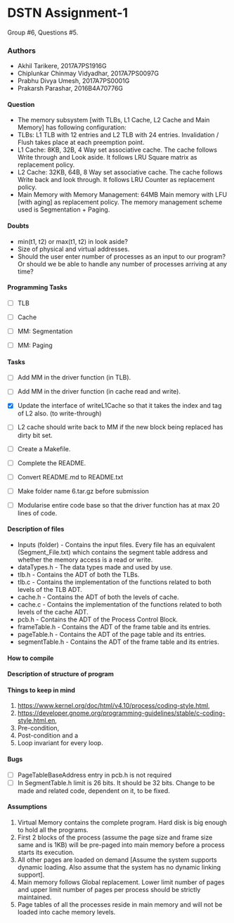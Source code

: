 # DSTN Assignment-1
Group #6, Questions #5.

### Authors
* Akhil Tarikere, 2017A7PS1916G
* Chiplunkar Chinmay Vidyadhar, 2017A7PS0097G
* Prabhu Divya Umesh, 2017A7PS0001G
* Prakarsh Parashar, 2016B4A70776G

#### Question
* The memory subsystem [with TLBs, L1 Cache, L2 Cache and Main Memory] has following configuration:
* TLBs: L1 TLB with 12 entries and L2 TLB with 24 entries. Invalidation / Flush takes place at each preemption point.
* L1 Cache: 8KB, 32B, 4 Way set associative cache. The cache follows Write through and Look aside. It follows LRU Square matrix as replacement policy.
* L2 Cache: 32KB, 64B, 8 Way set associative cache. The cache follows Write back and look through. It follows LRU Counter as replacement policy.
* Main Memory with Memory Management: 64MB Main memory with LFU [with aging] as replacement policy. The memory management scheme used is Segmentation + Paging.


#### Doubts
* min(t1, t2) or max(t1, t2) in look aside?
* Size of physical and virtual addresses.
* Should the user enter number of processes as an input to our program? Or should we be able to handle  any number of processes arriving at any time?


#### Programming Tasks
- [ ] TLB
- [ ] Cache
- [ ] MM: Segmentation
- [ ] MM: Paging


#### Tasks
- [ ] Add MM in the driver function (in TLB).
- [ ] Add MM in the driver function (in cache read and write).
- [X] Update the interface of writeL1Cache so that it takes the index and tag of L2 also. (to write-through)
- [ ] L2 cache should write back to MM if the new block being replaced has dirty bit set.
- [ ] Create a Makefile.
- [ ] Complete the README.
- [ ] Convert README.md to README.txt
- [ ] Make folder name 6.tar.gz before submission
- [ ] Modularise entire code base so that the driver function has at max 20 lines of code.


#### Description of files
* Inputs (folder) - Contains the input files. Every file has an equivalent (Segment_File.txt) which contains the segment table address and whether the memory access is a read or write.
* dataTypes.h - The data types made and used by use.
* tlb.h - Contains the ADT of both the TLBs.
* tlb.c - Contains the implementation of the functions related to both levels of the TLB ADT.
* cache.h - Contains the ADT of both the levels of cache.
* cache.c - Contains the implementation of the functions related to both levels of the cache ADT.
* pcb.h - Contains the ADT of the Process Control Block.
* frameTable.h - Contains the ADT of the frame table and its entries.
* pageTable.h - Contains the ADT of the page table and its entries.
* segmentTable.h - Contains the ADT of the frame table and its entries.

#### How to compile


#### Description of structure of program


#### Things to keep in mind
1. https://www.kernel.org/doc/html/v4.10/process/coding-style.html,
2. https://developer.gnome.org/programming-guidelines/stable/c-coding-style.html.en,
3. Pre-condition,
4. Post-condition and a
5. Loop invariant for every loop.


#### Bugs
- [ ] PageTableBaseAddress entry in pcb.h is not required
- [ ] In SegmentTable.h limit is 26 bits. It should be 32 bits. Change to be made and related code, dependent on it, to be fixed.

#### Assumptions
1. Virtual Memory contains the complete program. Hard disk is big enough to hold all the programs.
2. First 2 blocks of the process (assume the page size and frame size same and is 1KB) will be pre-paged into main memory before a process starts its execution.
3. All other pages are loaded on demand [Assume the system supports dynamic loading. Also assume that the system has no dynamic linking support].
4. Main memory follows Global replacement. Lower limit number of pages and upper limit number of pages per process should be strictly maintained.
5. Page tables of all the processes reside in main memory and will not be loaded into cache memory levels.
